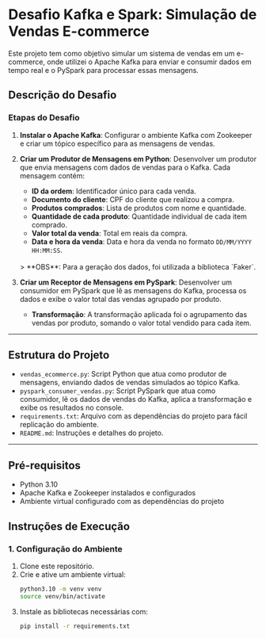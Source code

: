 # Desafio Kafka e Spark: Simulação de Vendas E-commerce

Este projeto tem como objetivo simular um sistema de vendas em um e-commerce, onde utilizei o Apache Kafka para enviar e consumir dados em tempo real e o PySpark para processar essas mensagens. 

## Descrição do Desafio

### Etapas do Desafio

1. **Instalar o Apache Kafka**: Configurar o ambiente Kafka com Zookeeper e criar um tópico específico para as mensagens de vendas.

2. **Criar um Produtor de Mensagens em Python**: Desenvolver um produtor que envia mensagens com dados de vendas para o Kafka. Cada mensagem contém:
   - **ID da ordem**: Identificador único para cada venda.
   - **Documento do cliente**: CPF do cliente que realizou a compra.
   - **Produtos comprados**: Lista de produtos com nome e quantidade.
   - **Quantidade de cada produto**: Quantidade individual de cada item comprado.
   - **Valor total da venda**: Total em reais da compra.
   - **Data e hora da venda**: Data e hora da venda no formato `DD/MM/YYYY HH:MM:SS`.
   <br/>
   > **OBS**: Para a geração dos dados, foi utilizada a biblioteca `Faker`.

3. **Criar um Receptor de Mensagens em PySpark**: Desenvolver um consumidor em PySpark que lê as mensagens do Kafka, processa os dados e exibe o valor total das vendas agrupado por produto.

   - **Transformação**: A transformação aplicada foi o agrupamento das vendas por produto, somando o valor total vendido para cada item.

---

## Estrutura do Projeto

- `vendas_ecommerce.py`: Script Python que atua como produtor de mensagens, enviando dados de vendas simulados ao tópico Kafka.
- `pyspark_consumer_vendas.py`: Script PySpark que atua como consumidor, lê os dados de vendas do Kafka, aplica a transformação e exibe os resultados no console.
- `requirements.txt`: Arquivo com as dependências do projeto para fácil replicação do ambiente.
- `README.md`: Instruções e detalhes do projeto.

---

## Pré-requisitos

- Python 3.10
- Apache Kafka e Zookeeper instalados e configurados
- Ambiente virtual configurado com as dependências do projeto

## Instruções de Execução

### 1. Configuração do Ambiente

1. Clone este repositório.
2. Crie e ative um ambiente virtual:
   ```bash
   python3.10 -m venv venv
   source venv/bin/activate

3. Instale as bibliotecas necessárias com:
   ```bash
   pip install -r requirements.txt
